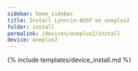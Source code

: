 ```yaml
---
sidebar: home_sidebar
title: Install Lynnrin-AOSP on oneplus2
folder: install
permalink: /devices/oneplus2/install
device: oneplus2
---
```

{% include templates/device_install.md %}
